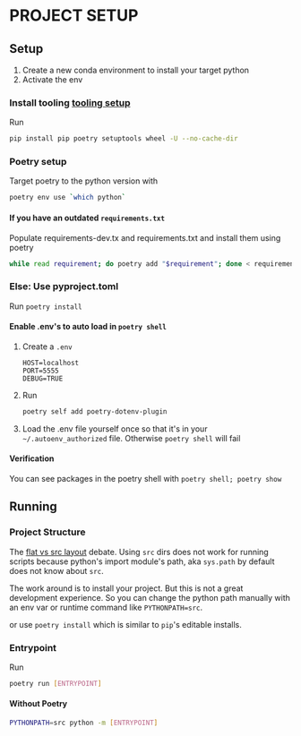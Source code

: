 # PROJECT SETUP

## Setup

1. Create a new conda environment to install your target python
1. Activate the env

### Install tooling [tooling setup](https://matt.sh/python-project-structure-2024)

Run

```bash
pip install pip poetry setuptools wheel -U --no-cache-dir
```

### Poetry setup

Target poetry to the python version with

```bash
poetry env use `which python`
```

#### If you have an outdated `requirements.txt`

Populate requirements-dev.tx and requirements.txt and install them using poetry

```bash
while read requirement; do poetry add "$requirement"; done < requirements.txt
```

### Else: Use pyproject.toml

Run `poetry install`

#### Enable .env's to auto load in `poetry shell`

1. Create a `.env`

   ```env
   HOST=localhost
   PORT=5555
   DEBUG=TRUE
   ```

1. Run

   ```bash
   poetry self add poetry-dotenv-plugin
   ```

1. Load the .env file yourself once so that it's in your `~/.autoenv_authorized`
   file. Otherwise `poetry shell` will fail

#### Verification

You can see packages in the poetry shell with `poetry shell; poetry show`

## Running

### Project Structure

The
[flat vs src layout](https://packaging.python.org/en/latest/discussions/src-layout-vs-flat-layout/)
debate. Using `src` dirs does not work for running scripts because python's
import module's path, aka `sys.path` by default does not know about `src`.

The work around is to install your project. But this is not a great development
experience. So you can change the python path manually with an env var or
runtime command like `PYTHONPATH=src`.

or use `poetry install` which is similar to `pip`'s editable installs.

### Entrypoint

Run

```bash
poetry run [ENTRYPOINT]
```

#### Without Poetry

```bash
PYTHONPATH=src python -m [ENTRYPOINT]
```

